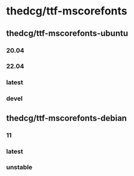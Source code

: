# thedcg/ttf-mscorefonts

## thedcg/ttf-mscorefonts-ubuntu
### 20.04
### 22.04
### latest
### devel

## thedcg/ttf-mscorefonts-debian
### 11
### latest
### unstable
